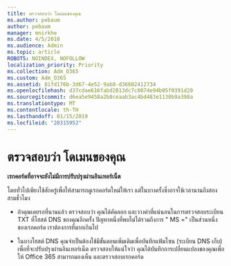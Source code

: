 ```yaml
---
title: ตรวจสอบว่า โดเมนของคุณ
ms.author: pebaum
author: pebaum
manager: mnirkhe
ms.date: 4/5/2018
ms.audience: Admin
ms.topic: article
ROBOTS: NOINDEX, NOFOLLOW
localization_priority: Priority
ms.collection: Adm_O365
ms.custom: Adm_O365
ms.assetid: 81fd176b-3d67-4e52-9ab8-d36602412734
ms.openlocfilehash: d37cdae616fabd2813dc7c8074e94b05f0391d20
ms.sourcegitcommit: d6ea5e9458a2b8ceaab3ac4bd483e1130b9a398a
ms.translationtype: MT
ms.contentlocale: th-TH
ms.lasthandoff: 01/15/2019
ms.locfileid: "28315952"
---
```

# <a name="verify-your-domain"></a>ตรวจสอบว่า โดเมนของคุณ

 **เรกคอร์ดที่อาจจะยังไม่มีการปรับปรุงผ่านอินเทอร์เน็ต**
  
โดยทั่วไปเพียงใช้สักครู่เพื่อให้สามารถดูเรกคอร์ดใหม่ให้เรา แต่ในบางครั้งซึ่งอาจใช้เวลานานถึงสองสามชั่วโมง 
  
- ถ้าคุณเคยรอที่นานแล้ว ตรวจสอบว่า คุณได้คัดลอก และวางค่าที่แน่นอนในการตรวจสอบระเบียน TXT ที่โฮสต์ DNS ของคุณอีกครั้ง ปัญหาหนึ่งที่พบไม่ได้รวมถึงการ " MS =" เป็นส่วนหนึ่งของเรกคอร์ด เราต้องการที่มากเกินไป
    
- ในบางโฮสต์ DNS คุณจำเป็นต้องใช้มีขั้นตอนเพิ่มเติมเพื่อบันทึกแฟ้มโซน (ระเบียน DNS เก็บ) เพื่อที่จะปรับปรุงผ่านอินเทอร์เน็ต ตรวจสอบให้แน่ใจว่า คุณได้บันทึกการเปลี่ยนแปลงของคุณเพื่อให้ Office 365 สามารถมองเห็น และตรวจสอบเรกคอร์ด
    

